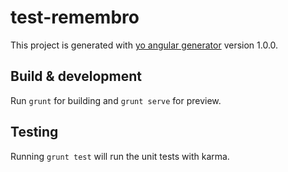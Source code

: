 # test-remembro

This project is generated with [yo angular generator](https://github.com/yeoman/generator-angular)
version 1.0.0.

## Build & development

Run `grunt` for building and `grunt serve` for preview.

## Testing

Running `grunt test` will run the unit tests with karma.

